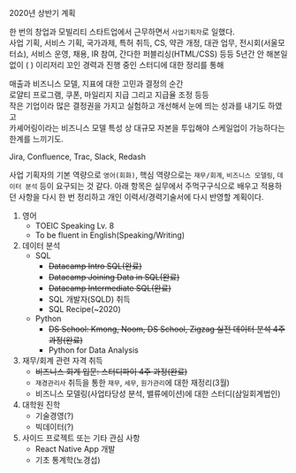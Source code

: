 
2020년 상반기 계획  

한 번의 창업과 모빌리티 스타트업에서 근무하면서 `사업기획자`로 일했다.  
사업 기획, 서비스 기획, 국가과제, 특허 취득, CS, 약관 개정, 대관 업무, 전시회(서울모터쇼), 서비스 운영, 채용, IR 참여, 간다한 퍼블리싱(HTML/CSS) 등등 5년간 안 해본일 없이 (   ) 이리저리 꼬인 경력과 진행 중인 스터디에 대한 정리를 통해 

매출과 비즈니스 모델, 지표에 대한 고민과 결정의 순간  
로얄티 프로그램, 쿠폰, 마일리지 지급 그리고 지급율 조정 등등  
작은 기업이라 많은 결정권을 가지고 실험하고 개선해서 눈에 띄는 성과를 내기도 하였고  
카셰어링이라는 비즈니스 모델 특성 상 대규모 자본을 투입해야 스케일업이 가능하다는 한계를 느끼기도.

Jira, Confluence, Trac, Slack, Redash

사업 기획자의 기본 역량으로 `영어(회화)`, 핵심 역량으로는 `재무/회계`, `비즈니스 모델링`, `데이터 분석` 등이 요구되는 것 같다. 아래 항목은 실무에서 주먹구구식으로 배우고 적용하던 사항을 다시 한 번 정리하고 개인 이력서/경력기술서에 다시 반영할 계획이다.

1. 영어
    - TOEIC Speaking Lv. 8
    - To be fluent in English(Speaking/Writing)
2. 데이터 분석
    - SQL
      - ~~Datacamp Intro SQL(완료)~~
      - ~~Datacamp Joining Data in SQL(완료)~~
      - ~~Datacamp Intermediate SQL(완료)~~
      - SQL 개발자(SQLD) 취득
      - SQL Recipe(~2020)
    - Python
      - ~~DS School: Kmong, Noom, DS School, Zigzag 실전 데이터 분석 4주 과정(완료)~~
      - Python for Data Analysis
3. 재무/회계 관련 자격 취득
    - ~~비즈니스 회계 입문: 스터디파이 4주 과정(완료)~~
    - `재경관리사` 취득을 통한 `재무`, `세무`, `원가관리`에 대한 재정리(3월)
    - 비즈니스 모델링(사업타당성 분석, 밸류에이션)에 대한 스터디(삼일회계법인)
4. 대학원 진학
    - 기술경영(?)
    - 빅데이터(?)
5. 사이드 프로젝트 또는 기타 관심 사항
    - React Native App 개발
    - 기초 통계학(노경섭)